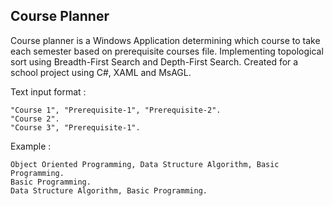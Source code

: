 Course Planner
--------------

Course planner is a Windows Application determining which course to take each semester based on prerequisite courses file. Implementing topological sort using Breadth-First Search and Depth-First Search. Created for a school project using C#, XAML and MsAGL.

Text input format :
```
"Course 1", "Prerequisite-1", "Prerequisite-2".
"Course 2".
"Course 3", "Prerequisite-1".
```

Example :
```
Object Oriented Programming, Data Structure Algorithm, Basic Programming.
Basic Programming.
Data Structure Algorithm, Basic Programming.
```



  
